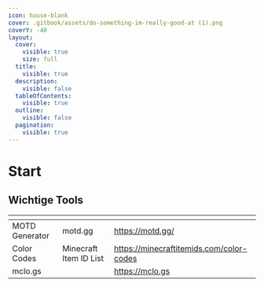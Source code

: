 ```yaml
---
icon: house-blank
cover: .gitbook/assets/do-something-im-really-good-at (1).png
coverY: -40
layout:
  cover:
    visible: true
    size: full
  title:
    visible: true
  description:
    visible: false
  tableOfContents:
    visible: true
  outline:
    visible: false
  pagination:
    visible: true
---
```


# Start

## Wichtige Tools

<table data-view="cards"><thead><tr><th></th><th></th><th data-hidden data-card-target data-type="content-ref"></th></tr></thead><tbody><tr><td>MOTD Generator    </td><td>motd.gg</td><td><a href="https://motd.gg/">https://motd.gg/</a></td></tr><tr><td>Color Codes</td><td>Minecraft Item ID List</td><td><a href="https://minecraftitemids.com/color-codes">https://minecraftitemids.com/color-codes</a></td></tr><tr><td>mclo.gs</td><td></td><td><a href="https://mclo.gs">https://mclo.gs</a></td></tr></tbody></table>



